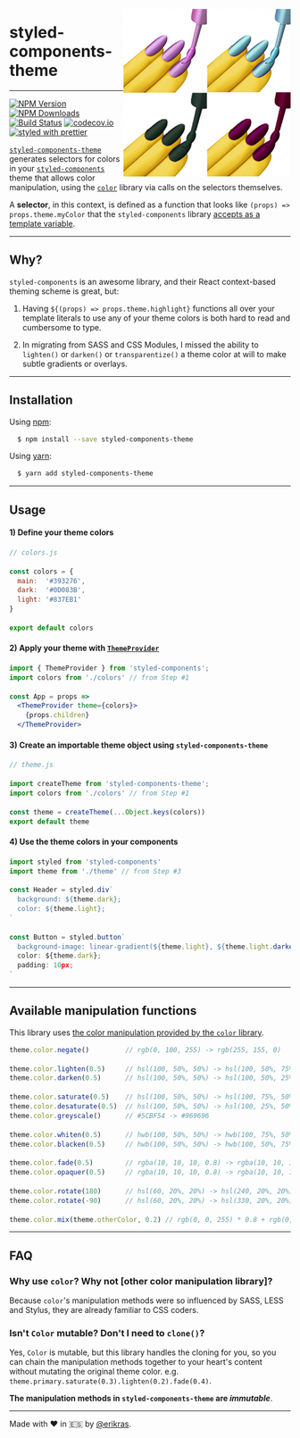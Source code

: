 [<img src="logo.jpg" align="right" class="logo" height="300" width="300"/>](https://github.com/erikras/styled-components-theme)

# styled-components-theme
---
[![NPM Version](https://img.shields.io/npm/v/styled-components-theme.svg?style=flat-square)](https://www.npmjs.com/package/styled-components-theme)
[![NPM Downloads](https://img.shields.io/npm/dm/styled-components-theme.svg?style=flat-square)](https://www.npmjs.com/package/styled-components-theme)
[![Build Status](https://img.shields.io/travis/erikras/styled-components-theme/master.svg?style=flat-square)](https://travis-ci.org/erikras/styled-components-theme)
[![codecov.io](https://codecov.io/github/erikras/styled-components-theme/coverage.svg?branch=master)](https://codecov.io/github/erikras/styled-components-theme?branch=master)
[![styled with prettier](https://img.shields.io/badge/styled_with-prettier-ff69b4.svg)](https://github.com/prettier/prettier)

[`styled-components-theme`](https://github.com/erikras/styled-components-theme) generates 
selectors for colors in your
[`styled-components`](https://github.com/styled-components/styled-components) theme that allows
color manipulation, using the [`color`](https://github.com/qix-/color) library via calls on the
selectors themselves.

A **selector**, in this context, is defined as a function that looks like
`(props) => props.theme.myColor` that the `styled-components` library [accepts as a template
variable](https://github.com/styled-components/styled-components/blob/master/docs/theming.md#using-theming).

---



## Why?

`styled-components` is an awesome library, and their React context-based theming scheme is great, 
but:

1. Having `${(props) => props.theme.highlight}` functions all over your template literals to use 
   any of your theme colors is both hard to read and cumbersome to type.

2. In migrating from SASS and CSS Modules, I missed the ability to `lighten()` or `darken()` or 
   `transparentize()` a theme color at will to make subtle gradients or overlays.

---

## Installation

Using [npm](https://www.npmjs.org/):

```bash
  $ npm install --save styled-components-theme
```

Using [yarn](https://yarnpkg.com/):

```bash
  $ yarn add styled-components-theme
```

---

## Usage

#### 1) Define your theme colors

```jsx
// colors.js

const colors = {
  main:  '#393276',
  dark:  '#0D083B',
  light: '#837EB1'
}

export default colors
```

#### 2) Apply your theme with [`ThemeProvider`](https://github.com/styled-components/styled-components/blob/master/docs/theming.md)

```jsx
import { ThemeProvider } from 'styled-components';
import colors from './colors' // from Step #1

const App = props =>
  <ThemeProvider theme={colors}>
    {props.children}
  </ThemeProvider>

```

#### 3) Create an importable theme object using `styled-components-theme`

```jsx
// theme.js

import createTheme from 'styled-components-theme';
import colors from './colors' // from Step #1

const theme = createTheme(...Object.keys(colors))
export default theme
```

#### 4) Use the theme colors in your components

```jsx
import styled from 'styled-components'
import theme from './theme' // from Step #3

const Header = styled.div`
  background: ${theme.dark};
  color: ${theme.light};
`

const Button = styled.button`
  background-image: linear-gradient(${theme.light}, ${theme.light.darken(0.3));
  color: ${theme.dark};
  padding: 10px;
`
```

---

## Available manipulation functions

This library uses [the color manipulation provided by the
`color` library](https://github.com/qix-/color#manipulation).

```js
theme.color.negate()         // rgb(0, 100, 255) -> rgb(255, 155, 0)

theme.color.lighten(0.5)     // hsl(100, 50%, 50%) -> hsl(100, 50%, 75%)
theme.color.darken(0.5)      // hsl(100, 50%, 50%) -> hsl(100, 50%, 25%)

theme.color.saturate(0.5)    // hsl(100, 50%, 50%) -> hsl(100, 75%, 50%)
theme.color.desaturate(0.5)  // hsl(100, 50%, 50%) -> hsl(100, 25%, 50%)
theme.color.greyscale()      // #5CBF54 -> #969696

theme.color.whiten(0.5)      // hwb(100, 50%, 50%) -> hwb(100, 75%, 50%)
theme.color.blacken(0.5)     // hwb(100, 50%, 50%) -> hwb(100, 50%, 75%)

theme.color.fade(0.5)        // rgba(10, 10, 10, 0.8) -> rgba(10, 10, 10, 0.4)
theme.color.opaquer(0.5)     // rgba(10, 10, 10, 0.8) -> rgba(10, 10, 10, 1.0)

theme.color.rotate(180)      // hsl(60, 20%, 20%) -> hsl(240, 20%, 20%)
theme.color.rotate(-90)      // hsl(60, 20%, 20%) -> hsl(330, 20%, 20%)

theme.color.mix(theme.otherColor, 0.2) // rgb(0, 0, 255) * 0.8 + rgb(0, 255, 0) * 0.2 -> rgb(0, 51, 204)
```

---

## FAQ

### Why use `color`? Why not [other color manipulation library]?

Because `color`'s manipulation methods were so influenced by SASS, LESS and
Stylus, they are already familiar to CSS coders.

### Isn't `Color` mutable? Don't I need to `clone()`?

Yes, `Color` is mutable, but this library handles the cloning for you, so
you can chain the manipulation methods together to your heart's content
without mutating the original theme color. e.g.
`theme.primary.saturate(0.3).lighten(0.2).fade(0.4)`.

**The manipulation methods in `styled-components-theme` are *immutable***.

---

Made with ❤️ in 🇪🇸 by [@erikras](https://twitter.com/erikras).
